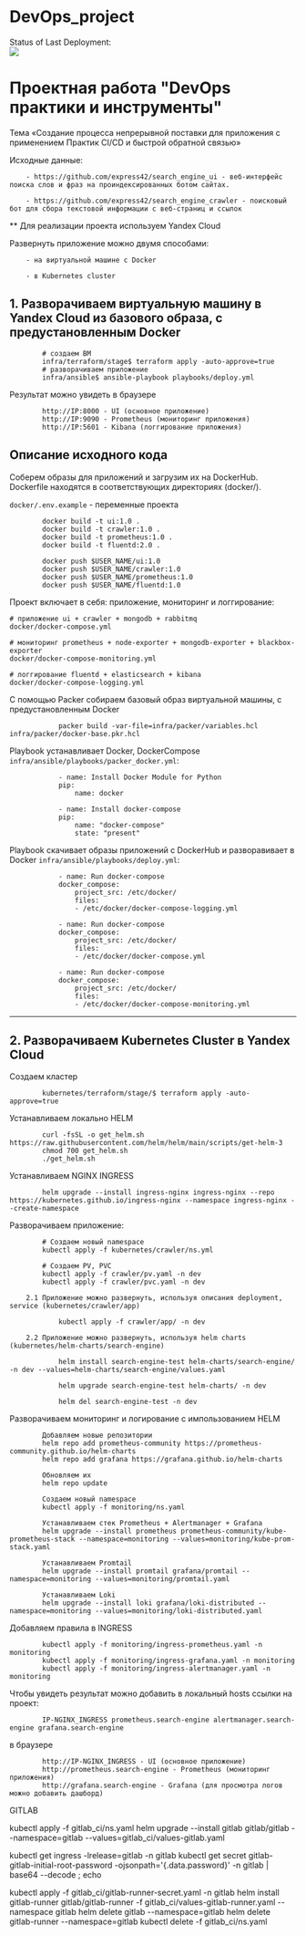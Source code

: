 # DevOps_project

Status of Last Deployment: <br>
<img src="https://github.com/DevOps_project/.github/workflows/ci-cd-pipeline.yml/badge.svg"><br>

# Проектная работа "DevOps практики и инструменты"

Тема «Создание процесса непрерывной поставки для приложения с применением Практик CI/CD и быстрой обратной связью»

Исходные данные:

        - https://github.com/express42/search_engine_ui - веб-интерфейс поиска слов и фраз на проиндексированных ботом сайтах.

        - https://github.com/express42/search_engine_crawler - поисковый бот для сбора текстовой информации с веб-страниц и ссылок

** Для реализации проекта используем Yandex Cloud


Развернуть приложение можно двумя способами:

        - на виртуальной машине с Docker

        - в Kubernetes cluster

## 1. Разворачиваем виртуальную машину в Yandex Cloud из базового образа, с предустановленным Docker

```
        # создаем ВМ
        infra/terraform/stage$ terraform apply -auto-approve=true
        # разворачиваем приложение
        infra/ansible$ ansible-playbook playbooks/deploy.yml
```

Результат можно увидеть в браузере

```
        http://IP:8000 - UI (основное приложение)
        http://IP:9090 - Prometheus (мониторинг приложения)
        http://IP:5601 - Kibana (логгирование приложения)

```
## Описание исходного кода

Соберем образы для приложений и загрузим их на DockerHub. Dockerfile находятся в соответствующих директориях (docker/).

`docker/.env.example` - переменные проекта

```
        docker build -t ui:1.0 .
        docker build -t crawler:1.0 .
        docker build -t prometheus:1.0 .
        docker build -t fluentd:2.0 .

        docker push $USER_NAME/ui:1.0
        docker push $USER_NAME/crawler:1.0
        docker push $USER_NAME/prometheus:1.0
        docker push $USER_NAME/fluentd:1.0
```

Проект включает в себя: приложение, мониторинг и логгирование:

```
# приложение ui + crawler + mongodb + rabbitmq
docker/docker-compose.yml

# мониторинг prometheus + node-exporter + mongodb-exporter + blackbox-exporter
docker/docker-compose-monitoring.yml

# логгирование fluentd + elasticsearch + kibana
docker/docker-compose-logging.yml
```

С помощью Packer собираем базовый образ виртуальной машины, с предустановленным Docker

```
            packer build -var-file=infra/packer/variables.hcl infra/packer/docker-base.pkr.hcl
```

Playbook устанавливает Docker, DockerCompose `infra/ansible/playbooks/packer_docker.yml`:

```
            - name: Install Docker Module for Python
            pip:
                name: docker

            - name: Install docker-compose
            pip:
                name: "docker-compose"
                state: "present"
```

Playbook скачивает образы приложений с DockerHub и разворавивает в Docker `infra/ansible/playbooks/deploy.yml`:

```
            - name: Run docker-compose
            docker_compose:
                project_src: /etc/docker/
                files:
                - /etc/docker/docker-compose-logging.yml

            - name: Run docker-compose
            docker_compose:
                project_src: /etc/docker/
                files:
                - /etc/docker/docker-compose.yml

            - name: Run docker-compose
            docker_compose:
                project_src: /etc/docker/
                files:
                - /etc/docker/docker-compose-monitoring.yml
```
--------------------------------------------------------------------------

## 2. Разворачиваем Kubernetes Cluster в Yandex Cloud

Cоздаем кластер

```
        kubernetes/terraform/stage/$ terraform apply -auto-approve=true
```

Устанавливаем локально HELM

```
        curl -fsSL -o get_helm.sh https://raw.githubusercontent.com/helm/helm/main/scripts/get-helm-3
        chmod 700 get_helm.sh
        ./get_helm.sh
```

Устанавливаем NGINX INGRESS

```
        helm upgrade --install ingress-nginx ingress-nginx --repo https://kubernetes.github.io/ingress-nginx --namespace ingress-nginx --create-namespace
```

Разворачиваем приложение:

```
        # Создаем новый namespace
        kubectl apply -f kubernetes/crawler/ns.yml

        # Создаем PV, PVC
        kubectl apply -f crawler/pv.yaml -n dev
        kubectl apply -f crawler/pvc.yaml -n dev
```

        2.1 Приложение можно развернуть, используя описания deployment, service (kubernetes/crawler/app)

```
            kubectl apply -f crawler/app/ -n dev
```
        2.2 Приложение можно развернуть, используя helm charts (kubernetes/helm-charts/search-engine)

```
            helm install search-engine-test helm-charts/search-engine/ -n dev --values=helm-charts/search-engine/values.yaml

            helm upgrade search-engine-test helm-charts/ -n dev

            helm del search-engine-test -n dev
```

Разворачиваем мониторинг и логирование с импользованием HELM

```
        Добавляем новые репозитории
        helm repo add prometheus-community https://prometheus-community.github.io/helm-charts
        helm repo add grafana https://grafana.github.io/helm-charts

        Обновляем их
        helm repo update

        Создаем новый namespace
        kubectl apply -f monitoring/ns.yaml

        Устанавливаем стек Prometheus + Alertmanager + Grafana
        helm upgrade --install prometheus prometheus-community/kube-prometheus-stack --namespace=monitoring --values=monitoring/kube-prom-stack.yaml

        Устанавливаем Promtail
        helm upgrade --install promtail grafana/promtail --namespace=monitoring --values=monitoring/promtail.yaml

        Устанавливаем Loki
        helm upgrade --install loki grafana/loki-distributed --namespace=monitoring --values=monitoring/loki-distributed.yaml
```

Добавляем правила в INGRESS

```
        kubectl apply -f monitoring/ingress-prometheus.yaml -n monitoring
        kubectl apply -f monitoring/ingress-grafana.yaml -n monitoring
        kubectl apply -f monitoring/ingress-alertmanager.yaml -n monitoring

```

Чтобы увидеть результат можно добавить в локальный hosts ссылки на проект:

```
        IP-NGINX_INGRESS prometheus.search-engine alertmanager.search-engine grafana.search-engine
```

в браузере

```
        http://IP-NGINX_INGRESS - UI (основное приложение)
        http://prometheus.search-engine - Prometheus (мониторинг приложения)
        http://grafana.search-engine - Grafana (для просмотра логов можно добавить дашборд)

```


GITLAB

kubectl apply -f gitlab_ci/ns.yaml
helm upgrade --install gitlab gitlab/gitlab --namespace=gitlab --values=gitlab_ci/values-gitlab.yaml

kubectl get ingress -lrelease=gitlab -n gitlab
kubectl get secret gitlab-gitlab-initial-root-password -ojsonpath='{.data.password}' -n gitlab | base64 --decode ; echo

kubectl apply -f gitlab_ci/gitlab-runner-secret.yaml -n gitlab
helm install gitlab-runner gitlab/gitlab-runner -f gitlab_ci/values-gitlab-runner.yaml --namespace gitlab
helm delete gitlab --namespace=gitlab
helm delete gitlab-runner --namespace=gitlab
kubectl delete -f gitlab_ci/ns.yaml
